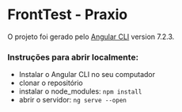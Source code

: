 # FrontTest - Praxio

O projeto foi gerado pelo [Angular CLI](https://github.com/angular/angular-cli) version 7.2.3.

### Instruções para abrir localmente:
* Instalar o Angular CLI no seu computador
* clonar o repositório
* instalar o node_modules: `npm install`
* abrir o servidor: `ng serve --open`


